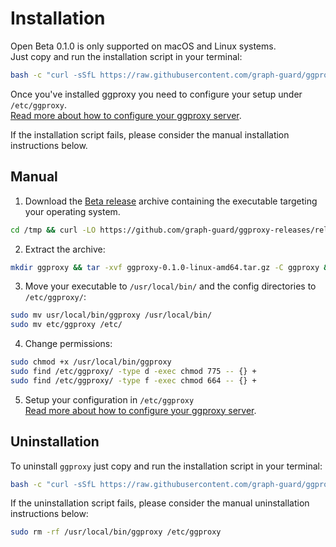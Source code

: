 # Installation

Open Beta 0.1.0 is only supported on macOS and Linux systems.<br>
Just copy and run the installation script in your terminal:

```bash
bash -c "curl -sSfL https://raw.githubusercontent.com/graph-guard/ggproxy-releases/main/install.sh | sudo sh -s -- 0.1.0"
```

Once you've installed ggproxy you need to configure your setup under `/etc/ggproxy`.<br>
[Read more about how to configure your ggproxy server](/configuration).

If the installation script fails, please consider the manual installation instructions below.

## Manual

1. Download the [Beta release](https://github.com/graph-guard/ggproxy-releases/releases) archive containing the executable targeting your operating system.
```bash
cd /tmp && curl -LO https://github.com/graph-guard/ggproxy-releases/releases/download/0.1.0/ggproxy-0.1.0-linux-amd64.tar.gz
```
2. Extract the archive:
```bash
mkdir ggproxy && tar -xvf ggproxy-0.1.0-linux-amd64.tar.gz -C ggproxy && cd ggproxy
```
3. Move your executable to `/usr/local/bin/` and the config directories to `/etc/ggproxy/`:
```bash
sudo mv usr/local/bin/ggproxy /usr/local/bin/
sudo mv etc/ggproxy /etc/
```
4. Change permissions:
```bash
sudo chmod +x /usr/local/bin/ggproxy
sudo find /etc/ggproxy/ -type d -exec chmod 775 -- {} +
sudo find /etc/ggproxy/ -type f -exec chmod 664 -- {} +
```
5. Setup your configuration in `/etc/ggproxy`<br>
[Read more about how to configure your ggproxy server](/configuration).


## Uninstallation

To uninstall `ggproxy` just copy and run the installation script in your terminal:

```bash
bash -c "curl -sSfL https://raw.githubusercontent.com/graph-guard/ggproxy-releases/main/install.sh | sudo sh -s -- -r"
```

If the uninstallation script fails, please consider the manual uninstallation instructions below:

```bash
sudo rm -rf /usr/local/bin/ggproxy /etc/ggproxy
```


